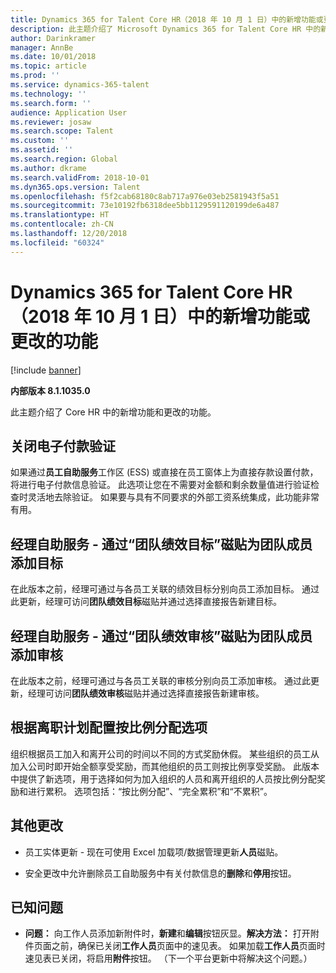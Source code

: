 ```yaml
---
title: Dynamics 365 for Talent Core HR（2018 年 10 月 1 日）中的新增功能或更改的功能
description: 此主题介绍了 Microsoft Dynamics 365 for Talent Core HR 中的新功能和更改的功能。
author: Darinkramer
manager: AnnBe
ms.date: 10/01/2018
ms.topic: article
ms.prod: ''
ms.service: dynamics-365-talent
ms.technology: ''
ms.search.form: ''
audience: Application User
ms.reviewer: josaw
ms.search.scope: Talent
ms.custom: ''
ms.assetid: ''
ms.search.region: Global
ms.author: dkrame
ms.search.validFrom: 2018-10-01
ms.dyn365.ops.version: Talent
ms.openlocfilehash: f5f2cab68180c8ab717a976e03eb2581943f5a51
ms.sourcegitcommit: 73e10192fb6318dee5bb1129591120199de6a487
ms.translationtype: HT
ms.contentlocale: zh-CN
ms.lasthandoff: 12/20/2018
ms.locfileid: "60324"
---
```

# <a name="whats-new-or-changed-in-dynamics-365-for-talent-core-hr-october-1-2018"></a>Dynamics 365 for Talent Core HR（2018 年 10 月 1 日）中的新增功能或更改的功能

[!include [banner](includes/banner.md)]

**内部版本 8.1.1035.0**

此主题介绍了 Core HR 中的新增功能和更改的功能。

## <a name="turn-off-electronic-payment-validation"></a>关闭电子付款验证

如果通过**员工自助服务**工作区 (ESS) 或直接在员工窗体上为直接存款设置付款，将进行电子付款信息验证。 此选项让您在不需要对金额和剩余数量值进行验证检查时灵活地去除验证。 如果要与具有不同要求的外部工资系统集成，此功能非常有用。

## <a name="manager-self-service---add-goals-for-team-members-through-the-team-performance-goals-tile"></a>经理自助服务 - 通过“团队绩效目标”磁贴为团队成员添加目标

在此版本之前，经理可通过与各员工关联的绩效目标分别向员工添加目标。 通过此更新，经理可访问**团队绩效目标**磁贴并通过选择直接报告新建目标。

## <a name="manager-self-service---add-reviews-for-team-members-through-the-team-performance-reviews-tile"></a>经理自助服务 - 通过“团队绩效审核”磁贴为团队成员添加审核

在此版本之前，经理可通过与各员工关联的审核分别向员工添加审核。 通过此更新，经理可访问**团队绩效审核**磁贴并通过选择直接报告新建审核。

## <a name="configure-proration-options-by-leave-plan"></a>根据离职计划配置按比例分配选项

组织根据员工加入和离开公司的时间以不同的方式奖励休假。 某些组织的员工从加入公司时即开始全额享受奖励，而其他组织的员工则按比例享受奖励。 此版本中提供了新选项，用于选择如何为加入组织的人员和离开组织的人员按比例分配奖励和进行累积。 选项包括：“按比例分配”、“完全累积”和“不累积”。

## <a name="other-changes"></a>其他更改

-   员工实体更新 - 现在可使用 Excel 加载项/数据管理更新**人员**磁贴。

-   安全更改中允许删除员工自助服务中有关付款信息的**删除**和**停用**按钮。

## <a name="known-issue"></a>已知问题

-   **问题：** 向工作人员添加新附件时，**新建**和**编辑**按钮灰显。**解决方法：** 打开附件页面之前，确保已关闭**工作人员**页面中的速见表。 如果加载**工作人员**页面时速见表已关闭，将启用**附件**按钮。 （下一个平台更新中将解决这个问题。）
